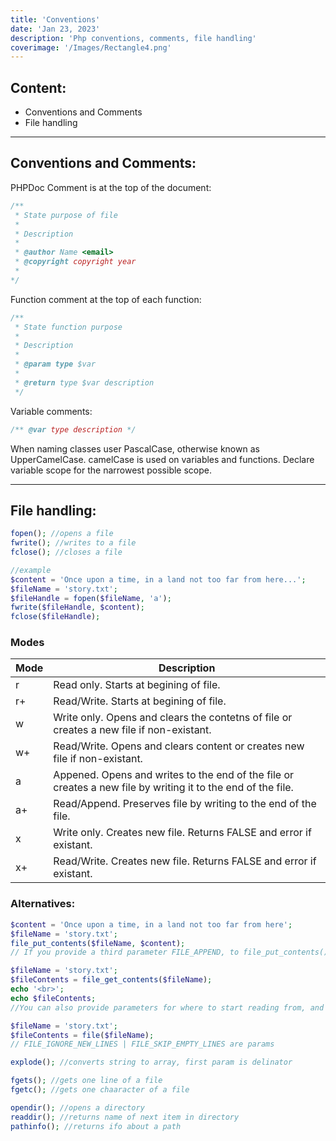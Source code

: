 ```yaml
---
title: 'Conventions'
date: 'Jan 23, 2023'
description: 'Php conventions, comments, file handling'
coverimage: '/Images/Rectangle4.png'
---
```


## Content:
- Conventions and Comments
- File handling
* * *
## Conventions and Comments:
PHPDoc Comment is at the top of the document:
```php
/**
 * State purpose of file
 * 
 * Description
 * 
 * @author Name <email>
 * @copyright copyright year
 * 
*/
```
Function comment at the top of each function:
```php
/**
 * State function purpose
 * 
 * Description
 * 
 * @param type $var
 * 
 * @return type $var description
 */
```
Variable comments:
```php
/** @var type description */
```
When naming classes user PascalCase, otherwise known as UpperCamelCase.
camelCase is used on variables and functions.
Declare variable scope for the narrowest possible scope.
* * *
## File handling:
```php
fopen(); //opens a file
fwrite(); //writes to a file
fclose(); //closes a file

//example
$content = 'Once upon a time, in a land not too far from here...';
$fileName = 'story.txt';
$fileHandle = fopen($fileName, 'a');
fwrite($fileHandle, $content);
fclose($fileHandle);
```
### Modes
|Mode|Description|
|---|---|
|r|Read only. Starts at begining of file.|
|r+|Read/Write. Starts at begining of file.|
|w|Write only. Opens and clears the contetns of file or creates a new file if non-existant.|
|w+|Read/Write. Opens and clears content or creates new file if non-existant.|
|a|Appened. Opens and writes to the end of the file or creates a new file by writing it to the end of the file.|
|a+|Read/Append. Preserves file by writing to the end of the file.|
|x|Write only. Creates new file. Returns FALSE and error if existant.|
|x+|Read/Write. Creates new file. Returns FALSE and error if existant.|

### Alternatives:
``` php
$content = 'Once upon a time, in a land not too far from here';
$fileName = 'story.txt';
file_put_contents($fileName, $content);
// If you provide a third parameter FILE_APPEND, to file_put_contents(), then it is equivalent to using fwrite() in append mode.

$fileName = 'story.txt';
$fileContents = file_get_contents($fileName);
echo '<br>';
echo $fileContents;
//You can also provide parameters for where to start reading from, and what length of data to rea

$fileName = 'story.txt';
$fileContents = file($fileName);
// FILE_IGNORE_NEW_LINES | FILE_SKIP_EMPTY_LINES are params

explode(); //converts string to array, first param is delinator

fgets(); //gets one line of a file
fgetc(); //gets one chaaracter of a file

opendir(); //opens a directory
readdir(); //returns name of next item in directory
pathinfo(); //returns ifo about a path
```

